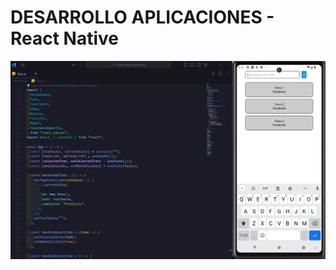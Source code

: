 # DESARROLLO APLICACIONES - React Native

![screenshot](https://github.com/pfornari/CHRND02/blob/main/desafio02.png)
